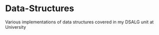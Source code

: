 # Data-Structures
Various implementations of data structures covered in my DSALG unit at University
